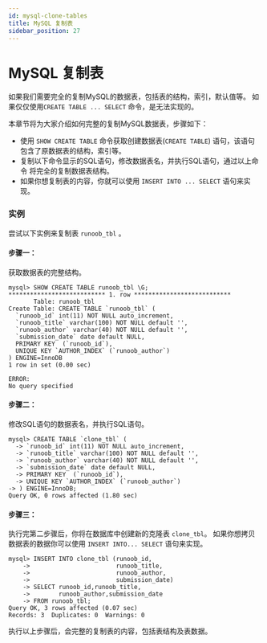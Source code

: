 ```yaml
---
id: mysql-clone-tables
title: MySQL 复制表
sidebar_position: 27
---
```


# MySQL 复制表

如果我们需要完全的复制MySQL的数据表，包括表的结构，索引，默认值等。 如果仅仅使用`CREATE TABLE ... SELECT` 命令，是无法实现的。

本章节将为大家介绍如何完整的复制MySQL数据表，步骤如下：

- 使用 `SHOW CREATE TABLE` 命令获取创建数据表(`CREATE TABLE`) 语句，该语句包含了原数据表的结构，索引等。
- 复制以下命令显示的SQL语句，修改数据表名，并执行SQL语句，通过以上命令 将完全的复制数据表结构。
- 如果你想复制表的内容，你就可以使用 `INSERT INTO ... SELECT` 语句来实现。
### 实例
尝试以下实例来复制表 `runoob_tbl` 。

#### 步骤一：

获取数据表的完整结构。
```
mysql> SHOW CREATE TABLE runoob_tbl \G;
*************************** 1. row ***************************
       Table: runoob_tbl
Create Table: CREATE TABLE `runoob_tbl` (
  `runoob_id` int(11) NOT NULL auto_increment,
  `runoob_title` varchar(100) NOT NULL default '',
  `runoob_author` varchar(40) NOT NULL default '',
  `submission_date` date default NULL,
  PRIMARY KEY  (`runoob_id`),
  UNIQUE KEY `AUTHOR_INDEX` (`runoob_author`)
) ENGINE=InnoDB 
1 row in set (0.00 sec)

ERROR:
No query specified
```
#### 步骤二：

修改SQL语句的数据表名，并执行SQL语句。
```
mysql> CREATE TABLE `clone_tbl` (
  -> `runoob_id` int(11) NOT NULL auto_increment,
  -> `runoob_title` varchar(100) NOT NULL default '',
  -> `runoob_author` varchar(40) NOT NULL default '',
  -> `submission_date` date default NULL,
  -> PRIMARY KEY  (`runoob_id`),
  -> UNIQUE KEY `AUTHOR_INDEX` (`runoob_author`)
-> ) ENGINE=InnoDB;
Query OK, 0 rows affected (1.80 sec)
```
#### 步骤三：

执行完第二步骤后，你将在数据库中创建新的克隆表 `clone_tbl`。 如果你想拷贝数据表的数据你可以使用 `INSERT INTO... SELECT` 语句来实现。
```
mysql> INSERT INTO clone_tbl (runoob_id,
    ->                        runoob_title,
    ->                        runoob_author,
    ->                        submission_date)
    -> SELECT runoob_id,runoob_title,
    ->        runoob_author,submission_date
    -> FROM runoob_tbl;
Query OK, 3 rows affected (0.07 sec)
Records: 3  Duplicates: 0  Warnings: 0
```
执行以上步骤后，会完整的复制表的内容，包括表结构及表数据。